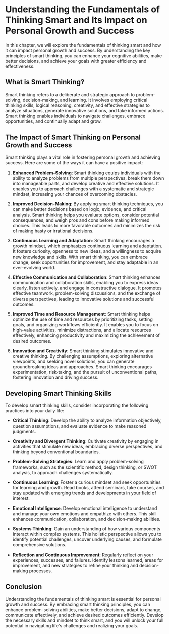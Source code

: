 Understanding the Fundamentals of Thinking Smart and Its Impact on Personal Growth and Success
=========================================================================================================

In this chapter, we will explore the fundamentals of thinking smart and how it can impact personal growth and success. By understanding the key principles of smart thinking, you can enhance your cognitive abilities, make better decisions, and achieve your goals with greater efficiency and effectiveness.

**What is Smart Thinking?**
---------------------------

Smart thinking refers to a deliberate and strategic approach to problem-solving, decision-making, and learning. It involves employing critical thinking skills, logical reasoning, creativity, and effective strategies to analyze situations, generate innovative solutions, and take informed actions. Smart thinking enables individuals to navigate challenges, embrace opportunities, and continually adapt and grow.

**The Impact of Smart Thinking on Personal Growth and Success**
---------------------------------------------------------------

Smart thinking plays a vital role in fostering personal growth and achieving success. Here are some of the ways it can have a positive impact:

1. **Enhanced Problem-Solving**: Smart thinking equips individuals with the ability to analyze problems from multiple perspectives, break them down into manageable parts, and develop creative and effective solutions. It enables you to approach challenges with a systematic and strategic mindset, increasing your chances of overcoming obstacles.

2. **Improved Decision-Making**: By applying smart thinking techniques, you can make better decisions based on logic, evidence, and critical analysis. Smart thinking helps you evaluate options, consider potential consequences, and weigh pros and cons before making informed choices. This leads to more favorable outcomes and minimizes the risk of making hasty or irrational decisions.

3. **Continuous Learning and Adaptation**: Smart thinking encourages a growth mindset, which emphasizes continuous learning and adaptation. It fosters curiosity, openness to new ideas, and a willingness to acquire new knowledge and skills. With smart thinking, you can embrace change, seek opportunities for improvement, and stay adaptable in an ever-evolving world.

4. **Effective Communication and Collaboration**: Smart thinking enhances communication and collaboration skills, enabling you to express ideas clearly, listen actively, and engage in constructive dialogue. It promotes effective teamwork, problem-solving discussions, and the exchange of diverse perspectives, leading to innovative solutions and successful outcomes.

5. **Improved Time and Resource Management**: Smart thinking helps optimize the use of time and resources by prioritizing tasks, setting goals, and organizing workflows efficiently. It enables you to focus on high-value activities, minimize distractions, and allocate resources effectively, enhancing productivity and maximizing the achievement of desired outcomes.

6. **Innovation and Creativity**: Smart thinking stimulates innovative and creative thinking. By challenging assumptions, exploring alternative viewpoints, and seeking novel solutions, you can generate groundbreaking ideas and approaches. Smart thinking encourages experimentation, risk-taking, and the pursuit of unconventional paths, fostering innovation and driving success.

**Developing Smart Thinking Skills**
------------------------------------

To develop smart thinking skills, consider incorporating the following practices into your daily life:

* **Critical Thinking**: Develop the ability to analyze information objectively, question assumptions, and evaluate evidence to make reasoned judgments.

* **Creativity and Divergent Thinking**: Cultivate creativity by engaging in activities that stimulate new ideas, embracing diverse perspectives, and thinking beyond conventional boundaries.

* **Problem-Solving Strategies**: Learn and apply problem-solving frameworks, such as the scientific method, design thinking, or SWOT analysis, to approach challenges systematically.

* **Continuous Learning**: Foster a curious mindset and seek opportunities for learning and growth. Read books, attend seminars, take courses, and stay updated with emerging trends and developments in your field of interest.

* **Emotional Intelligence**: Develop emotional intelligence to understand and manage your own emotions and empathize with others. This skill enhances communication, collaboration, and decision-making abilities.

* **Systems Thinking**: Gain an understanding of how various components interact within complex systems. This holistic perspective allows you to identify potential challenges, uncover underlying causes, and formulate comprehensive solutions.

* **Reflection and Continuous Improvement**: Regularly reflect on your experiences, successes, and failures. Identify lessons learned, areas for improvement, and new strategies to refine your thinking and decision-making processes.

**Conclusion**
--------------

Understanding the fundamentals of thinking smart is essential for personal growth and success. By embracing smart thinking principles, you can enhance problem-solving abilities, make better decisions, adapt to change, communicate effectively, and achieve desired outcomes efficiently. Develop the necessary skills and mindset to think smart, and you will unlock your full potential in navigating life's challenges and realizing your goals.
